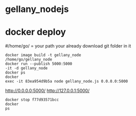 # gellany_nodejs

# docker deploy
#/home/go/ = your path your already download git folder in it<br>

<code>docker image build -t gellany_node /home/go/gellany_node</code><br>
<code>docker run --publish 5000:5000 -it -d gellany_node</code><br>
<code>docker ps</code><br>
<code>docker exec -it 83ea954d9b5a node gellany_node.js 0.0.0.0:5000</code><br>

http://0.0.0.0:5000/
http://127.0.0.1:5000/

<code>docker stop f77d93571bcc</code><br>
<code>docker ps</code><br>
